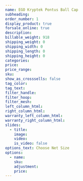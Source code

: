 ```yaml
---
name: EGO Kryptek Pontus Ball Cap
subheading:
order_number: 1
display_product: true
forsale_online: true
description:
billable_weight: 918
shipping_weight: 0
shipping_width: 0
shipping_length: 0
shipping_height: 0
categories:
price:
price_range:
sku:
show_as_crosssells: false
tag_color:
tag_text:
filter_handle:
filter_hoop:
filter_mesh:
left_column_html:
right_column_html:
warranty_left_column_html:
warranty_right_column_html:
slides:
  - title:
    image:
    video:
    is_video: false
options_text: Choose Net Size
options:
  - name:
    sku:
    adjustment:
    price:
---
```

